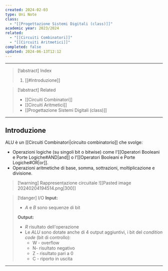 ```yaml
---
created: 2024-02-03
type: Uni Note
class:
  - "[[Progettazione Sistemi Digitali (class)]]"
academic year: 2023/2024
related:
  - "[[Circuiti Combinatori]]"
  - "[[Circuiti Aritmetici]]"
completed: false
updated: 2024-06-13T12:12
---
```

---

>[!abstract] Index
>1. [[#Introduzione]]

>[!abstract] Related
>- [[Circuiti Combinatori]]
>- [[Circuiti Aritmetici]]
>- [[Progettazione Sistemi Digitali (class)]]

---
## Introduzione 

ALU è un [[Circuiti Combinatori|circuito combinatorio]] che svolge:
- Operazioni logiche (su singoli bit o bitwise) come l'[[Operatori Booleani e Porte Logiche#AND|and]] o l'[[Operatori Booleani e Porte Logiche#OR|or]].
- Operazioni aritmetiche di base, somma, sottrazioni, moltiplicazione e divisione.

>[!warning] Rappresentazione circuitale
>![[Pasted image 20240204194514.png|300]]

>[!danger] I/O
>**Input:**
>- *A* e *B* sono sequenze di bit
>
> **Output:**
> - *R* risultato dell'operazione
> - Le *ALU* sono dotate anche di 4 output aggiuntivi, i bit del *condition code* (bit di controllo):
> 	- ﻿﻿W - overflow
> 	- ﻿﻿N- risultato negativo
> 	- ﻿﻿Z - risultato pari a 0
> 	- ﻿﻿C - riporto in uscita

---